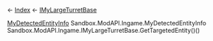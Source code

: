 ← [Index](Api-Index) ← [IMyLargeTurretBase](Sandbox.ModAPI.Ingame.IMyLargeTurretBase)

[MyDetectedEntityInfo](Sandbox.ModAPI.Ingame.MyDetectedEntityInfo) Sandbox.ModAPI.Ingame.MyDetectedEntityInfo Sandbox.ModAPI.Ingame.IMyLargeTurretBase.GetTargetedEntity()()